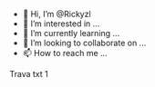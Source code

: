 - 👋 Hi, I’m @Rickyzl
- 👀 I’m interested in ...
- 🌱 I’m currently learning ...
- 💞️ I’m looking to collaborate on ...
- 📫 How to reach me ...

<!---
Rickyzl/Rickyzl is a ✨ special ✨ repository because its `README.md` (this file) appears on your GitHub profile.
You can click the Preview link to take a look at your changes.
--->

Trava txt 
1
